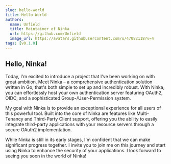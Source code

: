 ```yaml
---
slug: hello-world
title: Hello World
authors:
  name: Unfield
  title: Maintainer of Ninka
  url: https://github.com/Unfield
  image_url: https://avatars.githubusercontent.com/u/47082118?v=4
tags: [v0.1.0]
---
```


## Hello, Ninka!

Today, I'm excited to introduce a project that I've been working on with great ambition. Meet Ninka – a comprehensive authentication solution written in Go, that's both simple to set up and incredibly robust. With Ninka, you can effortlessly host your own authentication server featuring OAuth2, OIDC, and a sophisticated Group-/User-Permission system.

My goal with Ninka is to provide an exceptional experience for all users of this powerful tool. Built into the core of Ninka are features like Multi-Tenancy and Third-Party Client support, offering you the ability to easily integrate third-party applications with your resource servers through a secure OAuth2 implementation.

While Ninka is still in its early stages, I'm confident that we can make significant progress together. I invite you to join me on this journey and start using Ninka to enhance the security of your applications. I look forward to seeing you soon in the world of Ninka!
